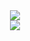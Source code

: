 <div align="center">
    <img src="https://github-readme-stats.vercel.app/api?username=zzp198&show_icons=true" />
</div>
<div align="center">
    <img src="https://github-readme-stats.vercel.app/api/top-langs/?username=zzp198&layout=compact" />
</div>
